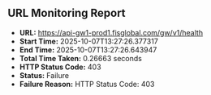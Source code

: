 ## URL Monitoring Report

- **URL:** https://api-gw1-prod1.fisglobal.com/gw/v1/health
- **Start Time:** 2025-10-07T13:27:26.377317
- **End Time:** 2025-10-07T13:27:26.643947
- **Total Time Taken:** 0.26663 seconds
- **HTTP Status Code:** 403
- **Status:** Failure
- **Failure Reason:** HTTP Status Code: 403
